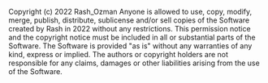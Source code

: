 Copyright (c) 2022 Rash_Ozman
Anyone is allowed to use, copy, modify, merge, publish, distribute, sublicense and/or sell copies of the Software created by Rash in 2022 without any restrictions. This permission notice and the copyright notice must be included in all or substantial parts of the Software. The Software is provided "as is" without any warranties of any kind, express or implied. The authors or copyright holders are not responsible for any claims, damages or other liabilities arising from the use of the Software.
